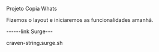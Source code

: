 Projeto Copia Whats

Fizemos o layout e iniciaremos as funcionalidades amanhã.


------link Surge---

craven-string.surge.sh
